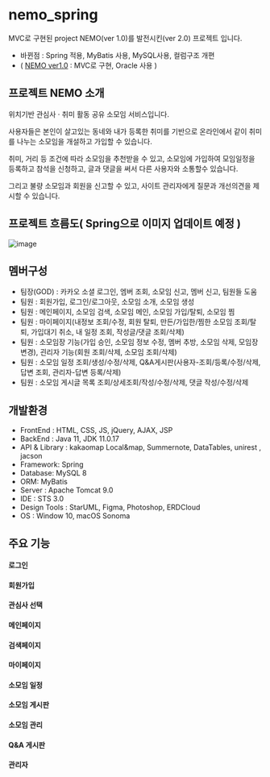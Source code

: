 # nemo_spring
MVC로 구현된 project NEMO(ver 1.0)를 발전시킨(ver 2.0) 프로젝트 입니다.
- 바뀐점 : Spring 적용, MyBatis 사용, MySQL사용, 컬럼구조 개편
- ( [NEMO ver1.0](https://github.com/gmAnn00/nemo) : MVC로 구현, Oracle 사용  )



## 프로젝트 NEMO 소개
위치기반 관심사 · 취미 활동 공유 소모임 서비스입니다.

사용자들은 본인이 살고있는 동네와 내가 등록한 취미를 기반으로
온라인에서 같이 취미를 나누는 소모임을 개설하고 가입할 수 있습니다.

취미, 거리 등 조건에 따라 소모임을 추천받을 수 있고, 
소모임에 가입하여 모임일정을 등록하고 참석을 신청하고, 글과 댓글을 써서 다른 사용자와 소통할수 있습니다.

그리고 불량 소모임과 회원을 신고할 수 있고, 사이트 관리자에게 질문과 개선의견을 제시할 수 있습니다.



## 프로젝트 흐름도( Spring으로 이미지 업데이트 예정 )
![image](https://github.com/gmAnn00/nemo_spring/assets/117967689/f1d3a132-55eb-4880-ab9a-48b64e827313)



## 멤버구성
 - 팀장(GOD) : 카카오 소셜 로그인, 엠버 조회, 소모임 신고, 멤버 신고, 팀원들 도움 
 - 팀원 : 회원가입, 로그인/로그아웃, 소모임 소개, 소모임 생성
 - 팀원 : 메인페이지, 소모임 검색, 소모임 메인, 소모임 가입/탈퇴, 소모임 찜
 - 팀원 : 마이페이지(내정보 조회/수정, 회원 탈퇴, 만든/가입한/찜한 소모임 조회/탈퇴, 가입대기 취소, 내 일정 조회, 작성글/댓글 조회/삭제)
 - 팀원 : 소모임장 기능(가입 승인, 소모임 정보 수정, 멤버 추방, 소모임 삭제, 모임장 변경), 괸리자 기능(회원 조회/삭제, 소모임 조회/삭제)
 - 팀원 : 소모임 일정 조회/생성/수정/삭제, Q&A게시판(사용자-조회/등록/수정/삭제, 답변 조회, 관리자-답변 등록/삭제)
 - 팀원 : 소모임 게시글 목록 조회/상세조회/작성/수정/삭제, 댓글 작성/수정/삭제



## 개발환경
- FrontEnd : HTML, CSS, JS, jQuery, AJAX, JSP
- BackEnd : Java 11, JDK 11.0.17
- API & Library : kakaomap Local&map, Summernote, DataTables, unirest , jacson
- Framework: Spring
- Database: MySQL 8
- ORM: MyBatis
- Server : Apache Tomcat 9.0
- IDE : STS 3.0
- Design Tools : StarUML, Figma, Photoshop, ERDCloud
- OS : Window 10, macOS Sonoma



## 주요 기능
#### 로그인
#### 회원가입
#### 관심사 선택
#### 메인페이지
#### 검색페이지
#### 마이페이지
#### 소모임 일정
#### 소모임 게시판
#### 소모임 관리
#### Q&A 게시판
#### 관리자
